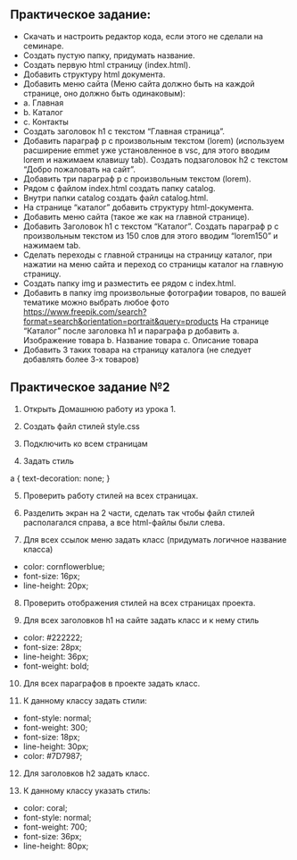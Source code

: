 ## Практическое задание:
*   Скачать и настроить редактор кода, если этого не сделали на семинаре.
*   Создать пустую папку, придумать название.
*    Создать первую html страницу (index.html).
*    Добавить структуру html документа.
*    Добавить меню сайта (Меню сайта должно быть на каждой странице, оно должно быть одинаковым):
*    a. Главная 
*    b. Каталог 
*    c. Контакты
*    Создать заголовок h1 с текстом “Главная страница”.
*    Добавить параграф p с произвольным текстом (lorem) (используем расширение emmet уже установленное в vsc, для этого вводим lorem и нажимаем клавишу tab).
    Создать подзаголовок h2 с текстом “Добро пожаловать на сайт”.
*    Добавить три параграф p с произвольным текстом (lorem).
*   Рядом с файлом index.html создать папку catalog.
*   Внутри папки catalog создать файл catalog.html.
*    На странице “каталог” добавить структуру html-документа.
*    Добавить меню сайта (такое же как на главной странице).
*    Добавить Заголовок h1 с текстом “Каталог”.
    Создать параграф p с произвольным текстом из 150 слов для этого вводим “lorem150” и нажимаем tab.
*    Сделать переходы с главной страницы на страницу каталог, при нажатии на меню сайта и переход со страницы каталог на главную страницу.
*    Создать папку img и разместить ее рядом с index.html.
*    Добавить в папку img произвольные фотографии товаров, по вашей тематике можно выбрать любое фото https://www.freepik.com/search?format=search&orientation=portrait&query=products
    На странице “Каталог” после заголовка h1 и параграфа p добавить a. Изображение товара b. Название товара c. Описание товара
*    Добавить 3 таких товара на страницу каталога (не следует добавлять более 3-х товаров)
 

## Практическое задание №2
1. Открыть Домашнюю работу из урока 1.

2. Создать файл стилей style.css

3. Подключить ко всем страницам

4. Задать стиль

a {
text-decoration: none;
}


5. Проверить работу стилей на всех страницах.

6. Разделить экран на 2 части, сделать так чтобы файл стилей располагался справа, а все html-файлы были слева.

7. Для всех ссылок меню задать класс (придумать логичное название класса)
* color: cornflowerblue;
* font-size: 16px;
* line-height: 20px;

8. Проверить отображения стилей на всех страницах проекта.

9. Для всех заголовков h1 на сайте задать класс и к нему стиль
* color: #222222;
* font-size: 28px;
* line-height: 36px;
* font-weight: bold;

10. Для всех параграфов в проекте задать класс.

11. К данному классу задать стили:
* font-style: normal;
* font-weight: 300;
* font-size: 18px;
* line-height: 30px;
* color: #7D7987;

12. Для заголовков h2 задать класс.

13. К данному классу указать стиль:
* color: coral;
* font-style: normal;
* font-weight: 700;
* font-size: 36px;
* line-height: 80px;